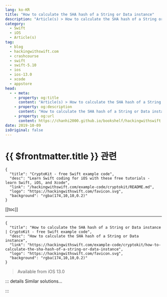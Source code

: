 ```yaml
---
lang: ko-KR
title: "How to calculate the SHA hash of a String or Data instance"
description: "Article(s) > How to calculate the SHA hash of a String or Data instance"
category:
  - Swift
  - iOS
  - Article(s)
tag: 
  - blog
  - hackingwithswift.com
  - crashcourse
  - swift
  - swift-5.10
  - ios
  - ios-13.0
  - xcode
  - appstore
head:
  - - meta:
    - property: og:title
      content: "Article(s) > How to calculate the SHA hash of a String or Data instance"
    - property: og:description
      content: "How to calculate the SHA hash of a String or Data instance"
    - property: og:url
      content: https://chanhi2000.github.io/bookshelf/hackingwithswift.com/example-code/cryptokit/how-to-calculate-the-sha-hash-of-a-string-or-data-instance.html
date: 2019-10-09
isOriginal: false
---
```


# {{ $frontmatter.title }} 관련

```component VPCard
{
  "title": "CryptoKit - free Swift example code",
  "desc": "Learn Swift coding for iOS with these free tutorials - learn Swift, iOS, and Xcode",
  "link": "/hackingwithswift.com/example-code/cryptokit/README.md",
  "logo": "https://hackingwithswift.com/favicon.svg",
  "background": "rgba(174,10,10,0.2)"
}
```

[[toc]]

---

```component VPCard
{
  "title": "How to calculate the SHA hash of a String or Data instance | CryptoKit - free Swift example code",
  "desc": "How to calculate the SHA hash of a String or Data instance",
  "link": "https://hackingwithswift.com/example-code/cryptokit/how-to-calculate-the-sha-hash-of-a-string-or-data-instance",
  "logo": "https://hackingwithswift.com/favicon.svg",
  "background": "rgba(174,10,10,0.2)"
}
```

> Available from iOS 13.0

<!-- TODO: 작성 -->

<!-- 
iOS 13 introduced a new framework called CryptoKit, which adds important cryptographic functionality such as encryption and hashing.

If you want to calculate the hash value of a string you need to convert it to an instance of `Data` like this:

```swift
let inputString = "Hello, world!"
let inputData = Data(inputString.utf8)
```

You then call the `hash(data:)` method of whichever kind of hash you want: SHA-256, SHA-384, or SHA-512. For example, if you wanted to calculate the SHA-256 hash of your data you’d use this:

```swift
let hashed = SHA256.hash(data: inputData)
```

Finally, you can print out the textual representation of the hash - what we’d considered the user-facing hash string itself - like this:

```swift
print(hashed.description)
```

Obviously if you have an instance of `Data` you want to hash, you can put that directly into `SHA256.hash(data:)`.

If you want to get the *string* of your hash, you should convert using the `String(format:)` initializer, like this:

```swift
let hashString = hashed.compactMap { String(format: "%02x", $0) }.joined()
```

-->

::: details Similar solutions…

<!--
/example-code/language/how-to-create-hash-values-from-objects-using-hasher">How to create hash values from objects using Hasher 
/example-code/strings/how-to-calculate-the-rot13-of-a-string">How to calculate the ROT13 of a string 
/example-code/language/how-to-fix-argument-of-selector-refers-to-instance-method-that-is-not-exposed-to-objective-c">How to fix “argument of #selector refers to instance method that is not exposed to Objective-C” 
/example-code/core-graphics/how-to-calculate-the-point-where-two-lines-intersect">How to calculate the point where two lines intersect 
/example-code/core-graphics/how-to-calculate-the-distance-between-two-cgpoints">How to calculate the distance between two CGPoints</a>
-->

:::


